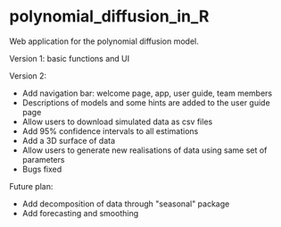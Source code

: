 # polynomial_diffusion_in_R
Web application for the polynomial diffusion model. 

Version 1: basic functions and UI

Version 2: 
- Add navigation bar: welcome page, app, user guide, team members
- Descriptions of models and some hints are added to the user guide page
- Allow users to download simulated data as csv files
- Add 95% confidence intervals to all estimations 
- Add a 3D surface of data
- Allow users to generate new realisations of data using same set of parameters
- Bugs fixed 

Future plan: 
- Add decomposition of data through "seasonal" package 
- Add forecasting and smoothing 
